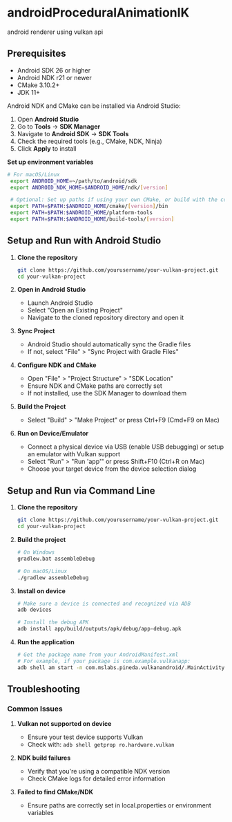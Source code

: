 # androidProceduralAnimationIK
android renderer using vulkan api

## Prerequisites

* Android SDK 26 or higher
* Android NDK r21 or newer
* CMake 3.10.2+
* JDK 11+

Android NDK and CMake can be installed via Android Studio:

1. Open **Android Studio**  
2. Go to **Tools** -> **SDK Manager**  
3. Navigate to **Android SDK** -> **SDK Tools**  
4. Check the required tools (e.g., CMake, NDK, Ninja)  
5. Click **Apply** to install

**Set up environment variables**
   ```bash
   # For macOS/Linux
    export ANDROID_HOME=~/path/to/android/sdk
    export ANDROID_NDK_HOME=$ANDROID_HOME/ndk/[version]
  
    # Optional: Set up paths if using your own CMake, or build with the command line using platform tools, or build tools
    export PATH=$PATH:$ANDROID_HOME/cmake/[version]/bin
    export PATH=$PATH:$ANDROID_HOME/platform-tools
    export PATH=$PATH:$ANDROID_HOME/build-tools/[version]
   ```

## Setup and Run with Android Studio
1. **Clone the repository**
   ```bash
   git clone https://github.com/yourusername/your-vulkan-project.git
   cd your-vulkan-project
   ```

2. **Open in Android Studio**
   * Launch Android Studio
   * Select "Open an Existing Project"
   * Navigate to the cloned repository directory and open it

3. **Sync Project**
   * Android Studio should automatically sync the Gradle files
   * If not, select "File" > "Sync Project with Gradle Files"

4. **Configure NDK and CMake**
   * Open "File" > "Project Structure" > "SDK Location"
   * Ensure NDK and CMake paths are correctly set
   * If not installed, use the SDK Manager to download them

5. **Build the Project**
   * Select "Build" > "Make Project" or press Ctrl+F9 (Cmd+F9 on Mac)

6. **Run on Device/Emulator**
   * Connect a physical device via USB (enable USB debugging) or setup an emulator with Vulkan support
   * Select "Run" > "Run 'app'" or press Shift+F10 (Ctrl+R on Mac)
   * Choose your target device from the device selection dialog

## Setup and Run via Command Line

1. **Clone the repository**
   ```bash
   git clone https://github.com/yourusername/your-vulkan-project.git
   cd your-vulkan-project
   ```

3. **Build the project**
   ```bash
   # On Windows
   gradlew.bat assembleDebug
   
   # On macOS/Linux
   ./gradlew assembleDebug
   ```

4. **Install on device**
   ```bash
   # Make sure a device is connected and recognized via ADB
   adb devices
   
   # Install the debug APK
   adb install app/build/outputs/apk/debug/app-debug.apk
   ```

5. **Run the application**
   ```bash
   # Get the package name from your AndroidManifest.xml
   # For example, if your package is com.example.vulkanapp:
   adb shell am start -n com.mslabs.pineda.vulkanandroid/.MainActivity
   ```

## Troubleshooting

### Common Issues

1. **Vulkan not supported on device**
   * Ensure your test device supports Vulkan
   * Check with: `adb shell getprop ro.hardware.vulkan`

2. **NDK build failures**
   * Verify that you're using a compatible NDK version
   * Check CMake logs for detailed error information

3. **Failed to find CMake/NDK**
   * Ensure paths are correctly set in local.properties or environment variables
